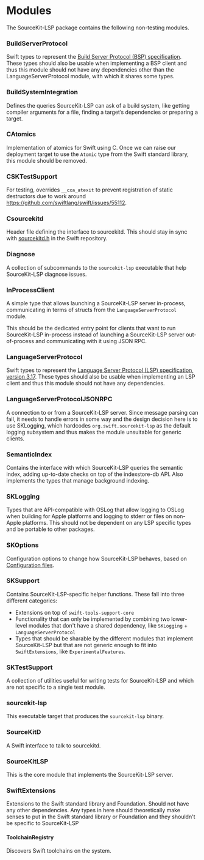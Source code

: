 # Modules

The SourceKit-LSP package contains the following non-testing modules.

### BuildServerProtocol

Swift types to represent the [Build Server Protocol (BSP) specification](https://build-server-protocol.github.io/docs/specification). These types should also be usable when implementing a BSP client and thus this module should not have any dependencies other than the LanguageServerProtocol module, with which it shares some types.

### BuildSystemIntegration

Defines the queries SourceKit-LSP can ask of a build system, like getting compiler arguments for a file, finding a target’s dependencies or preparing a target.

### CAtomics

Implementation of atomics for Swift using C. Once we can raise our deployment target to use the `Atomic` type from the Swift standard library, this module should be removed.

### CSKTestSupport

For testing, overrides `__cxa_atexit` to prevent registration of static destructors due to work around https://github.com/swiftlang/swift/issues/55112.


### Csourcekitd

Header file defining the interface to sourcekitd. This should stay in sync with [sourcekitd.h](https://github.com/swiftlang/swift/blob/main/tools/SourceKit/tools/sourcekitd/include/sourcekitd/sourcekitd.h) in the Swift repository.

### Diagnose

A collection of subcommands to the `sourcekit-lsp` executable that help SourceKit-LSP diagnose issues.

### InProcessClient

A simple type that allows launching a SourceKit-LSP server in-process, communicating in terms of structs from the `LanguageServerProtocol` module.

This should be the dedicated entry point for clients that want to run SourceKit-LSP in-process instead of launching a SourceKit-LSP server out-of-process and communicating with it using JSON RPC.

### LanguageServerProtocol

Swift types to represent the [Language Server Protocol (LSP) specification, version 3.17](https://microsoft.github.io/language-server-protocol/specifications/lsp/3.17/specification/). These types should also be usable when implementing an LSP client and thus this module should not have any dependencies.

### LanguageServerProtocolJSONRPC

A connection to or from a SourceKit-LSP server. Since message parsing can fail, it needs to handle errors in some way and the design decision here is to use SKLogging, which hardcodes `org.swift.sourcekit-lsp` as the default logging subsystem and thus makes the module unsuitable for generic clients.

### SemanticIndex

Contains the interface with which SourceKit-LSP queries the semantic index, adding up-to-date checks on top of the indexstore-db API. Also implements the types that manage background indexing.

### SKLogging

Types that are API-compatible with OSLog that allow logging to OSLog when building for Apple platforms and logging to stderr or files on non-Apple platforms. This should not be dependent on any LSP specific types and be portable to other packages.

### SKOptions

Configuration options to change how SourceKit-LSP behaves, based on [Configuration files](../Documentation/Configuration%20File.md).

### SKSupport

Contains SourceKit-LSP-specific helper functions. These fall into three different categories:
-  Extensions on top of `swift-tools-support-core`
- Functionality that can only be implemented by combining two lower-level modules that don't have a shared dependency, like `SKLogging` + `LanguageServerProtocol`
- Types that should be sharable by the different modules that implement SourceKit-LSP but that are not generic enough to fit into `SwiftExtensions`, like `ExperimentalFeatures`.

### SKTestSupport

A collection of utilities useful for writing tests for SourceKit-LSP and which are not specific to a single test module.

### sourcekit-lsp

This executable target that produces the `sourcekit-lsp` binary.

### SourceKitD

A Swift interface to talk to sourcekitd.

### SourceKitLSP

This is the core module that implements the SourceKit-LSP server.

### SwiftExtensions

Extensions to the Swift standard library and Foundation. Should not have any other dependencies. Any types in here should theoretically make senses to put in the Swift standard library or Foundation and they shouldn't be specific to SourceKit-LSP

#### ToolchainRegistry

Discovers Swift toolchains on the system.
